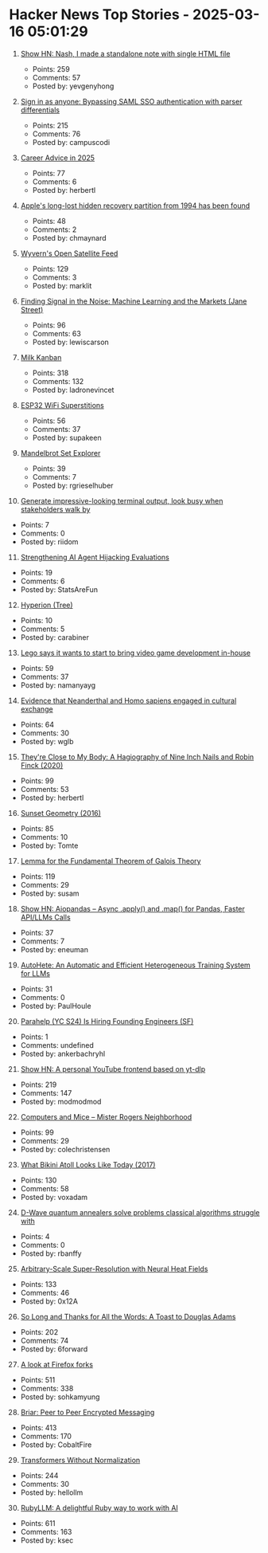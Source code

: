 # Hacker News Top Stories - 2025-03-16 05:01:29

1. [Show HN: Nash, I made a standalone note with single HTML file](https://keepworking.github.io/nash/)
   - Points: 259
   - Comments: 57
   - Posted by: yevgenyhong

2. [Sign in as anyone: Bypassing SAML SSO authentication with parser differentials](https://github.blog/security/sign-in-as-anyone-bypassing-saml-sso-authentication-with-parser-differentials/)
   - Points: 215
   - Comments: 76
   - Posted by: campuscodi

3. [Career Advice in 2025](https://lethain.com/career-advice-2025/)
   - Points: 77
   - Comments: 6
   - Posted by: herbertl

4. [Apple's long-lost hidden recovery partition from 1994 has been found](https://www.downtowndougbrown.com/2025/03/apples-long-lost-hidden-recovery-partition-from-1994-has-been-found/)
   - Points: 48
   - Comments: 2
   - Posted by: chmaynard

5. [Wyvern's Open Satellite Feed](https://tech.marksblogg.com/wyvern-open-data-feed.html)
   - Points: 129
   - Comments: 3
   - Posted by: marklit

6. [Finding Signal in the Noise: Machine Learning and the Markets (Jane Street)](https://signalsandthreads.com/finding-signal-in-the-noise/)
   - Points: 96
   - Comments: 63
   - Posted by: lewiscarson

7. [Milk Kanban](https://brodzinski.com/2025/03/milk-kanban.html)
   - Points: 318
   - Comments: 132
   - Posted by: ladronevincet

8. [ESP32 WiFi Superstitions](https://supakeen.com/weblog/esp32-wifi-superstitions/)
   - Points: 56
   - Comments: 37
   - Posted by: supakeen

9. [Mandelbrot Set Explorer](https://mandelbrot.site)
   - Points: 39
   - Comments: 7
   - Posted by: rgrieselhuber

10. [Generate impressive-looking terminal output, look busy when stakeholders walk by](https://github.com/giacomo-b/rust-stakeholder)
   - Points: 7
   - Comments: 0
   - Posted by: riidom

11. [Strengthening AI Agent Hijacking Evaluations](https://www.nist.gov/news-events/news/2025/01/technical-blog-strengthening-ai-agent-hijacking-evaluations)
   - Points: 19
   - Comments: 6
   - Posted by: StatsAreFun

12. [Hyperion (Tree)](https://en.wikipedia.org/wiki/Hyperion_(tree))
   - Points: 10
   - Comments: 5
   - Posted by: carabiner

13. [Lego says it wants to start to bring video game development in-house](https://www.videogameschronicle.com/news/lego-is-starting-to-bring-its-game-development-in-house-key-exec-says/)
   - Points: 59
   - Comments: 37
   - Posted by: namanyayg

14. [Evidence that Neanderthal and Homo sapiens engaged in cultural exchange](https://phys.org/news/2025-03-burials-compelling-evidence-neanderthal-homo.html)
   - Points: 64
   - Comments: 30
   - Posted by: wglb

15. [They're Close to My Body: A Hagiography of Nine Inch Nails and Robin Finck (2020)](https://www.thewhitereview.org/feature/theyre-really-close-to-my-body/)
   - Points: 99
   - Comments: 53
   - Posted by: herbertl

16. [Sunset Geometry (2016)](https://www.shapeoperator.com/2016/12/12/sunset-geometry/)
   - Points: 85
   - Comments: 10
   - Posted by: Tomte

17. [Lemma for the Fundamental Theorem of Galois Theory](https://susam.net/lemma-for-ftgt.html)
   - Points: 119
   - Comments: 29
   - Posted by: susam

18. [Show HN: Aiopandas – Async .apply() and .map() for Pandas, Faster API/LLMs Calls](https://github.com/telekinesis-inc/aiopandas)
   - Points: 37
   - Comments: 7
   - Posted by: eneuman

19. [AutoHete: An Automatic and Efficient Heterogeneous Training System for LLMs](https://arxiv.org/abs/2503.01890)
   - Points: 31
   - Comments: 0
   - Posted by: PaulHoule

20. [Parahelp (YC S24) Is Hiring Founding Engineers (SF)](https://www.ycombinator.com/companies/parahelp/jobs/PhUMEwg-founding-ai-engineer)
   - Points: 1
   - Comments: undefined
   - Posted by: ankerbachryhl

21. [Show HN: A personal YouTube frontend based on yt-dlp](https://github.com/christian-fei/my-yt)
   - Points: 219
   - Comments: 147
   - Posted by: modmodmod

22. [Computers and Mice – Mister Rogers Neighborhood](https://misterrogers.org/episodes/computers-and-mice/)
   - Points: 99
   - Comments: 29
   - Posted by: colechristensen

23. [What Bikini Atoll Looks Like Today (2017)](https://medium.com/stanford-magazine/stanford-research-on-effects-of-radioactivity-from-bikini-atoll-nuclear-tests-on-coral-and-crab-dna-48459144020c)
   - Points: 130
   - Comments: 58
   - Posted by: voxadam

24. [D-Wave quantum annealers solve problems classical algorithms struggle with](https://arstechnica.com/science/2025/03/d-wave-quantum-annealers-solve-problems-classical-algorithms-struggle-with/)
   - Points: 4
   - Comments: 0
   - Posted by: rbanffy

25. [Arbitrary-Scale Super-Resolution with Neural Heat Fields](https://therasr.github.io/)
   - Points: 133
   - Comments: 46
   - Posted by: 0x12A

26. [So Long and Thanks for All the Words: A Toast to Douglas Adams](https://multiverseemployeehandbook.com/blog/adams-birthday-toast/)
   - Points: 202
   - Comments: 74
   - Posted by: 6forward

27. [A look at Firefox forks](https://lwn.net/Articles/1012453/)
   - Points: 511
   - Comments: 338
   - Posted by: sohkamyung

28. [Briar: Peer to Peer Encrypted Messaging](https://briarproject.org/how-it-works/)
   - Points: 413
   - Comments: 170
   - Posted by: CobaltFire

29. [Transformers Without Normalization](https://jiachenzhu.github.io/DyT/)
   - Points: 244
   - Comments: 30
   - Posted by: hellollm

30. [RubyLLM: A delightful Ruby way to work with AI](https://github.com/crmne/ruby_llm)
   - Points: 611
   - Comments: 163
   - Posted by: ksec

